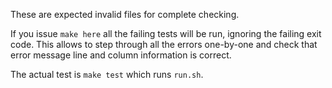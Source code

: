 These are expected invalid files for complete checking.

If you issue `make here` all the failing tests will be run,
ignoring the failing exit code.  This allows to step through
all the errors one-by-one and check that error message line
and column information is correct.

The actual test is `make test` which runs `run.sh`.
